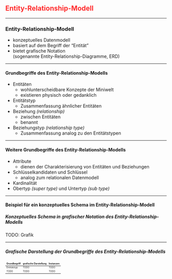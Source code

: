 ## <em style="color: #ff2c2d; font-style: normal">Entity-Relationship-Modell</em>

---

### Entity-Relationship-Modell

- konzeptuelles Datenmodell
- basiert auf dem Begriff der <q style="font-style: normal">Entität</q>
- bietet grafische Notation<br/>(sogenannte Entity-Relationship-Diagramme, ERD)

---

#### Grundbegriffe des Entity-Relationship-Modells

- Entitäten
    - wohlunterscheidbare Konzepte der Miniwelt
    - existieren physisch oder gedanklich
- Entitätstyp
    - Zusammenfassung ähnlicher Entitäten
- Beziehung *(relationship)*
    - zwischen Entitäten
    - benannt
- Beziehungstyp *(relationship type)*
    - Zusammenfassung analog zu den Entitätstypen

---

#### Weitere Grundbegriffe des Entity-Relationship-Modells

- Attribute
    - dienen der Charakterisierung von Entitäten und Beziehungen
- Schlüsselkandidaten und Schlüssel
    - analog zum relationalen Datenmodell
- Kardinalität
- Obertyp *(super type)* und Untertyp *(sub type)*

---

#### Beispiel für ein konzeptuelles Schema im Entity-Relationship-Modell

##### Konzeptuelles Schema in grafischer Notation des Entity-Relationship-Modells

TODO: Grafik

---

##### Grafische Darstellung der Grundbegriffe des Entity-Relationship-Modells

<table style="font-size:0.5em">
    <thead>
        <tr>
            <th style="border-style: none">Grundbegriff</th>
            <th style="border-style: none">grafische Darstellung</th>
            <th style="border-style: none">Instanzen</th>
        </tr>
    </thead>
    <tbody>
        <tr>
            <td style="border-style: none">Entitätstyp</td>
            <td style="border-style: none">TODO</td>
            <td style="border-style: none">TODO</td>
        </tr>
        <tr>
            <td style="border-style: none">TODO</td>
            <td style="border-style: none">TODO</td>
            <td style="border-style: none">TODO</td>
        </tr>
    </tbody>
</table>
